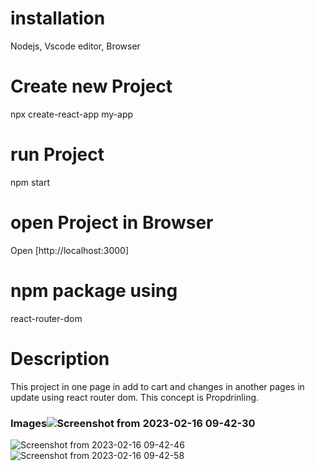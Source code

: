 # installation
Nodejs, Vscode editor, Browser
# Create new Project
npx create-react-app my-app
# run Project
npm start
# open Project in Browser
Open [http://localhost:3000]
# npm package using
react-router-dom
# Description 
This project in one page in add to cart and changes in another pages in update using react router dom. This concept is Propdrinling.
### Images![Screenshot from 2023-02-16 09-42-30](https://user-images.githubusercontent.com/93989396/219266857-db6aabe9-590d-45df-87ca-ec313bfd1c68.png)
![Screenshot from 2023-02-16 09-42-46](https://user-images.githubusercontent.com/93989396/219266863-1ece95ba-108b-44e6-b0ba-9d089bed7ab8.png)
![Screenshot from 2023-02-16 09-42-58](https://user-images.githubusercontent.com/93989396/219266867-e23e2688-ece5-47c3-8457-d12d51a7f1a8.png)



